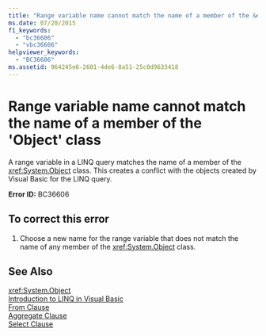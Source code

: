 ```yaml
---
title: "Range variable name cannot match the name of a member of the &#39;Object&#39; class"
ms.date: 07/20/2015
f1_keywords: 
  - "bc36606"
  - "vbc36606"
helpviewer_keywords: 
  - "BC36606"
ms.assetid: 964245e6-2601-4de6-8a51-25c0d9633418
---
```

# Range variable name cannot match the name of a member of the &#39;Object&#39; class
A range variable in a LINQ query matches the name of a member of the <xref:System.Object> class. This creates a conflict with the objects created by Visual Basic for the LINQ query.  
  
 **Error ID:** BC36606  
  
## To correct this error  
  
1.  Choose a new name for the range variable that does not match the name of any member of the <xref:System.Object> class.  
  
## See Also  
 <xref:System.Object>  
 [Introduction to LINQ in Visual Basic](../../visual-basic/programming-guide/language-features/linq/introduction-to-linq.md)  
 [From Clause](../../visual-basic/language-reference/queries/from-clause.md)  
 [Aggregate Clause](../../visual-basic/language-reference/queries/aggregate-clause.md)  
 [Select Clause](../../visual-basic/language-reference/queries/select-clause.md)

